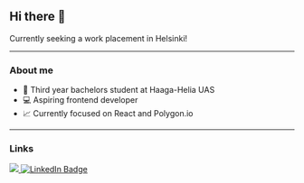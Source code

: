 ## Hi there 👋

Currently seeking a work placement in Helsinki!

--- 

### About me

- 🏫 Third year bachelors student at Haaga-Helia UAS
- 💻 Aspiring frontend developer
- 📈 Currently focused on React and Polygon.io

--- 
### Links


<a href="https://kristopherpepper.com/coding-portfolio">
    <img src="https://img.shields.io/badge/website-000000?style=for-the-badge"/>
</a>

<a href="https://www.linkedin.com/in/kristopher-pepper-824184136/">
    <img src="https://img.shields.io/badge/LinkedIn-blue?style=for-the-badge&logo=linkedin&logoColor=white" alt="LinkedIn Badge"/>
</a>

<!--
**My `README.md` which appears on my GitHub profile.
-->
